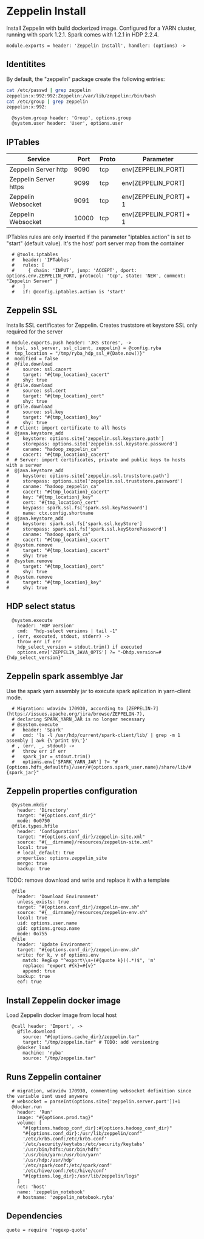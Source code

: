 
# Zeppelin Install

Install Zeppelin with build dockerized image.
Configured for a YARN  cluster, running with spark 1.2.1.
Spark comes with 1.2.1 in HDP 2.2.4.

    module.exports = header: 'Zeppelin Install', handler: (options) ->

## Identitites

By default, the "zeppelin" package create the following
entries:

```bash
cat /etc/passwd | grep zeppelin
zeppelin:x:992:992:Zeppelin:/var/lib/zeppelin:/bin/bash
cat /etc/group | grep zeppelin
zeppelin:x:992:
```

      @system.group header: 'Group', options.group
      @system.user header: 'User', options.user

## IPTables

| Service                 | Port  | Proto | Parameter                |
|-------------------------|-------|-------|--------------------------|
| Zeppelin Server http    | 9090  | tcp   | env[ZEPPELIN_PORT]       |
| Zeppelin Server https   | 9099  | tcp   | env[ZEPPELIN_PORT]       |
| Zeppelin Websocket      | 9091  | tcp   | env[ZEPPELIN_PORT] +  1  |
| Zeppelin Websocket      | 10000 | tcp   | env[ZEPPELIN_PORT] +  1  |

IPTables rules are only inserted if the parameter "iptables.action" is set to
"start" (default value).
It's the  host' port server map from the container

      # @tools.iptables
      #   header: 'IPTables'
      #   rules: [
      #     { chain: 'INPUT', jump: 'ACCEPT', dport: options.env.ZEPPELIN_PORT, protocol: 'tcp', state: 'NEW', comment: "Zeppelin Server" }
      #   ]
      #   if: @config.iptables.action is 'start'

## Zeppelin SSL

Installs SSL certificates for Zeppelin. Creates truststore et keystore
SSL only required for the server

    # module.exports.push header: 'JKS stores', ->
    #  {ssl, ssl_server, ssl_client, zeppelin} = @config.ryba
    #  tmp_location = "/tmp/ryba_hdp_ssl_#{Date.now()}"
    #  modified = false
    #  @file.download
    #     source: ssl.cacert
    #     target: "#{tmp_location}_cacert"
    #     shy: true
    #  @file.download
    #     source: ssl.cert
    #     target: "#{tmp_location}_cert"
    #     shy: true
    #  @file.download
    #     source: ssl.key
    #     target: "#{tmp_location}_key"
    #     shy: true
    #  # Client: import certificate to all hosts
    #  @java.keystore_add
    #     keystore: options.site['zeppelin.ssl.keystore.path']
    #     storepass: options.site['zeppelin.ssl.keystore.password']
    #     caname: "hadoop_zeppelin_ca"
    #     cacert: "#{tmp_location}_cacert"
    #  # Server: import certificates, private and public keys to hosts with a server
    #  @java.keystore_add
    #     keystore: options.site['zeppelin.ssl.truststore.path']
    #     storepass: options.site['zeppelin.ssl.truststore.password']
    #     caname: "hadoop_zeppelin_ca"
    #     cacert: "#{tmp_location}_cacert"
    #     key: "#{tmp_location}_key"
    #     cert: "#{tmp_location}_cert"
    #     keypass: spark.ssl.fs['spark.ssl.keyPassword']
    #     name: ctx.config.shortname
    #  @java.keystore_add
    #     keystore: spark.ssl.fs['spark.ssl.keyStore']
    #     storepass: spark.ssl.fs['spark.ssl.keyStorePassword']
    #     caname: "hadoop_spark_ca"
    #     cacert: "#{tmp_location}_cacert"
    #  @system.remove
    #     target: "#{tmp_location}_cacert"
    #     shy: true
    #  @system.remove
    #     target: "#{tmp_location}_cert"
    #     shy: true
    #  @system.remove
    #     target: "#{tmp_location}_key"
    #     shy: true

## HDP select status

      @system.execute
        header: 'HDP Version'
        cmd:  "hdp-select versions | tail -1"
      , (err, executed, stdout, stderr) ->
        throw err if err
        hdp_select_version = stdout.trim() if executed
        options.env['ZEPPELIN_JAVA_OPTS'] ?= "-Dhdp.version=#{hdp_select_version}"

## Zeppelin spark assemblye Jar

Use the spark yarn assembly jar to execute spark aplication in yarn-client mode.

      # Migration: wdavidw 170930, according to [ZEPPELIN-7](https://issues.apache.org/jira/browse/ZEPPELIN-7), 
      # declaring SPARK_YARN_JAR is no longer necessary
      # @system.execute
      #   header: 'Spark'
      #   cmd: 'ls -l /usr/hdp/current/spark-client/lib/ | grep -m 1 assembly | awk {\'print $9\'}'
      # , (err, _, stdout) ->
      #   throw err if err
      #   spark_jar = stdout.trim()
      #   options.env['SPARK_YARN_JAR'] ?= "#{options.hdfs_defaultfs}/user/#{options.spark_user.name}/share/lib/#{spark_jar}"

## Zeppelin properties configuration

      @system.mkdir
        header: 'Directory'
        target: "#{options.conf_dir}"
        mode: 0o0750
      @file.types.hfile
        header: 'Configuration'
        target: "#{options.conf_dir}/zeppelin-site.xml"
        source: "#{__dirname}/resources/zeppelin-site.xml"
        local: true
        # local_default: true
        properties: options.zeppelin_site
        merge: true
        backup: true

TODO: remove download and write and replace it with a template

      @file
        header: 'Download Environment'
        unless_exists: true
        target: "#{options.conf_dir}/zeppelin-env.sh"
        source: "#{__dirname}/resources/zeppelin-env.sh"
        local: true
        uid: options.user.name
        gid: options.group.name
        mode: 0o755
      @file
        header: 'Update Environment'
        target: "#{options.conf_dir}/zeppelin-env.sh"
        write: for k, v of options.env
          match: RegExp "^export\\s+(#{quote k})(.*)$", 'm'
          replace: "export #{k}=#{v}"
          append: true
        backup: true
        eof: true

## Install Zeppelin docker image

Load Zeppelin docker image from local host

      @call header: 'Import', ->
        @file.download
          source: "#{options.cache_dir}/zeppelin.tar"
          target: "/tmp/zeppelin.tar" # TODO: add versioning
        @docker_load
          machine: 'ryba'
          source: "/tmp/zeppelin.tar"

## Runs Zeppelin container 

      # migration, wdavidw 170930, commenting websocket definition since the variable isnt used anywere
      # websocket = parseInt(options.site['zeppelin.server.port'])+1
      @docker.run
        header: 'Run'
        image: "#{options.prod.tag}"
        volume: [
          "#{options.hadoop_conf_dir}:#{options.hadoop_conf_dir}"
          "#{options.conf_dir}:/usr/lib/zeppelin/conf"
          '/etc/krb5.conf:/etc/krb5.conf'
          '/etc/security/keytabs:/etc/security/keytabs'
          '/usr/bin/hdfs:/usr/bin/hdfs'
          '/usr/bin/yarn:/usr/bin/yarn'
          '/usr/hdp:/usr/hdp'
          '/etc/spark/conf:/etc/spark/conf'
          '/etc/hive/conf:/etc/hive/conf'
          "#{options.log_dir}:/usr/lib/zeppelin/logs"
        ]
        net: 'host'
        name: 'zeppelin_notebook'
        # hostname: 'zeppelin_notebook.ryba'

## Dependencies

    quote = require 'regexp-quote'
